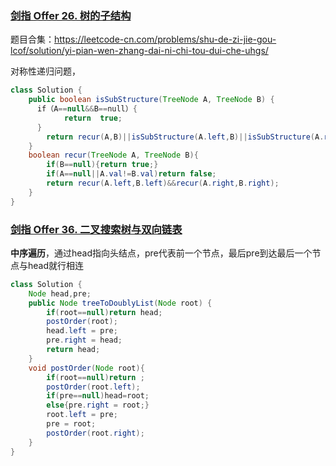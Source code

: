 ### [剑指 Offer 26. 树的子结构](https://leetcode-cn.com/problems/shu-de-zi-jie-gou-lcof/)

题目合集：https://leetcode-cn.com/problems/shu-de-zi-jie-gou-lcof/solution/yi-pian-wen-zhang-dai-ni-chi-tou-dui-che-uhgs/

对称性递归问题，

```java
class Solution {
    public boolean isSubStructure(TreeNode A, TreeNode B) {
      if（A==null&&B==null）{
        	return  true;
      }
        return recur(A,B)||isSubStructure(A.left,B)||isSubStructure(A.right,B));
    }
    boolean recur(TreeNode A, TreeNode B){
        if(B==null){return true;}
        if(A==null||A.val!=B.val)return false;
        return recur(A.left,B.left)&&recur(A.right,B.right);
    }
}
```

### [剑指 Offer 36. 二叉搜索树与双向链表](https://leetcode-cn.com/problems/er-cha-sou-suo-shu-yu-shuang-xiang-lian-biao-lcof/)

**中序遍历**，通过head指向头结点，pre代表前一个节点，最后pre到达最后一个节点与head就行相连

```java
class Solution {
    Node head,pre;
    public Node treeToDoublyList(Node root) {
        if(root==null)return head;
        postOrder(root);
        head.left = pre;
        pre.right = head;
        return head;
    }
    void postOrder(Node root){
        if(root==null)return ;
        postOrder(root.left);
        if(pre==null)head=root;
        else{pre.right = root;}
        root.left = pre;
        pre = root;
        postOrder(root.right);
    }
}
```

